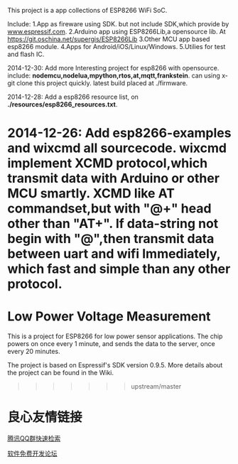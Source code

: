  This project is a app collections of ESP8266 WiFi SoC.
 
Include: 
1.App as fireware using SDK. 
but not include SDK,which provide by www.espressif.com. 
2.Arduino app using ESP8266Lib,a opensource lib. 
At https://git.oschina.net/supergis/ESP8266Lib 
3.Other MCU app based esp8266 module. 
4.Apps for Android/iOS/Linux/Windows. 
5.Utilies for test and flash IC. 

 2014-12-30:
 Add more Interesting project for esp8266 with opensource.
 include: **nodemcu,nodelua,mpython,rtos,at,mqtt,frankstein**.
 can using x-git clone this project quickly.
 latest build placed at ./firmware.

 2014-12-28:
 Add a esp8266 resource list, on **./resources/esp8266_resources.txt**.

 2014-12-26:
 Add esp8266-examples and wixcmd all sourcecode. wixcmd implement XCMD protocol,which transmit data with Arduino or other MCU smartly.
 XCMD like AT commandset,but with "@+" head other than "AT+".
 If data-string not begin with "@",then transmit data between uart and wifi Immediately, which fast and simple than any other protocol.
=======
# Low Power Voltage Measurement

This is a project for ESP8266 for low power sensor applications. 
The chip powers on once every 1 minute, and sends the data to the 
server, once every 20 minutes. 

The project is based on Espressif's SDK version 0.9.5. More details
about the project can be found in the Wiki. 
>>>>>>> upstream/master


 # 良心友情链接

[腾讯QQ群快速检索](http://u.720life.cn/s/8cf73f7c)

[软件免费开发论坛](http://u.720life.cn/s/bbb01dc0)